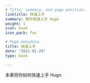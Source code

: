 ```yaml
---
# Title, summary, and page position.
linktitle: 快速上手
summary: 教你快速上手 Hugo
weight: 1
icon: book
icon_pack: fas

# Page metadata.
title: 快速上手
date: "2021-01-24"
type: book

---
```


本章将你如何快速上手 Hugo